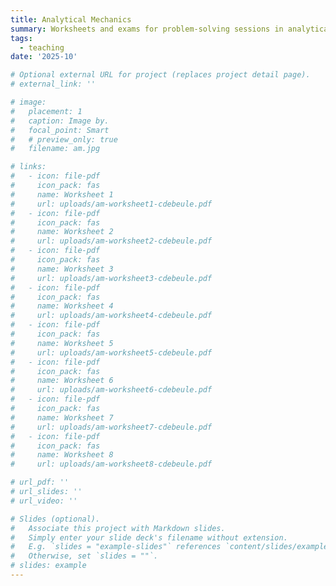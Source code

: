 ```yaml
---
title: Analytical Mechanics
summary: Worksheets and exams for problem-solving sessions in analytical mechanics course (work in progress).
tags:
  - teaching
date: '2025-10'

# Optional external URL for project (replaces project detail page).
# external_link: ''

# image:
#   placement: 1
#   caption: Image by.
#   focal_point: Smart
#   # preview_only: true
#   filename: am.jpg

# links:
#   - icon: file-pdf
#     icon_pack: fas
#     name: Worksheet 1
#     url: uploads/am-worksheet1-cdebeule.pdf
#   - icon: file-pdf
#     icon_pack: fas
#     name: Worksheet 2
#     url: uploads/am-worksheet2-cdebeule.pdf
#   - icon: file-pdf
#     icon_pack: fas
#     name: Worksheet 3
#     url: uploads/am-worksheet3-cdebeule.pdf
#   - icon: file-pdf
#     icon_pack: fas
#     name: Worksheet 4
#     url: uploads/am-worksheet4-cdebeule.pdf
#   - icon: file-pdf
#     icon_pack: fas
#     name: Worksheet 5
#     url: uploads/am-worksheet5-cdebeule.pdf
#   - icon: file-pdf
#     icon_pack: fas
#     name: Worksheet 6
#     url: uploads/am-worksheet6-cdebeule.pdf
#   - icon: file-pdf
#     icon_pack: fas
#     name: Worksheet 7
#     url: uploads/am-worksheet7-cdebeule.pdf
#   - icon: file-pdf
#     icon_pack: fas
#     name: Worksheet 8
#     url: uploads/am-worksheet8-cdebeule.pdf

# url_pdf: ''
# url_slides: ''
# url_video: ''

# Slides (optional).
#   Associate this project with Markdown slides.
#   Simply enter your slide deck's filename without extension.
#   E.g. `slides = "example-slides"` references `content/slides/example-slides.md`.
#   Otherwise, set `slides = ""`.
# slides: example
---
```

